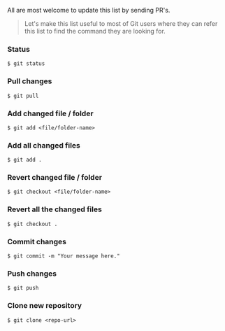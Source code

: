 All are most welcome to update this list by sending PR's.

> Let's make this list useful to most of Git users where they can refer this list to find the command they are looking for.

### Status
```terminal
$ git status
```

### Pull changes
```terminal
$ git pull
```

### Add changed file / folder
```terminal
$ git add <file/folder-name>
```

### Add all changed files
```terminal
$ git add .
```

### Revert changed file / folder
```terminal
$ git checkout <file/folder-name>
```

### Revert all the changed files
```terminal
$ git checkout .
```

### Commit changes
```terminal
$ git commit -m "Your message here."
```

### Push changes
```terminal
$ git push
```

### Clone new repository
```terminal
$ git clone <repo-url>
```
